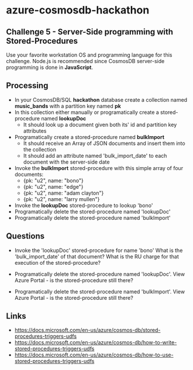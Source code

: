 # azure-cosmosdb-hackathon

## Challenge 5 - Server-Side programming with Stored-Procedures

Use your favorite workstation OS and programming language for this challenge.
Node.js is recommended since CosmosDB server-side programming is done in **JavaScript**.

## Processing

- In your CosmosDB/SQL **hackathon** database create a collection named **music_bands** with a partition key named **pk**
- In this collection either manually or programatically create a stored-procedure named **lookupDoc**
  - It should look up a document given both its' id and partition key attributes
- Programatically create a stored-procedure named **bulkImport**
  - It should receive an Array of JSON documents and insert them into the collection
  - It should add an attribute named 'bulk_import_date' to each document with the server-side date
- Invoke the **bulkImport** stored-procedure with this simple array of four documents:
  - {pk: "u2", name: "bono"}
  - {pk: "u2", name: "edge"}
  - {pk: "u2", name: "adam clayton"}
  - {pk: "u2", name: "larry mullen"} 
- Invoke the **lookupDoc** stored-procedure to lookup 'bono' 
- Programatically delete the stored-procedure named 'lookupDoc'
- Programatically delete the stored-procedure named 'bulkImport'

## Questions

- Invoke the 'lookupDoc' stored-procedure for name 'bono'
  What is the 'bulk_import_date' of that document?
  What is the RU charge for that execution of the stored-procedure?

- Programatically delete the stored-procedure named 'lookupDoc'.
  View Azure Portal - is the stored-procedure still there?

- Programatically delete the stored-procedure named 'bulkImport'.
  View Azure Portal - is the stored-procedure still there?

## Links

- https://docs.microsoft.com/en-us/azure/cosmos-db/stored-procedures-triggers-udfs
- https://docs.microsoft.com/en-us/azure/cosmos-db/how-to-write-stored-procedures-triggers-udfs
- https://docs.microsoft.com/en-us/azure/cosmos-db/how-to-use-stored-procedures-triggers-udfs
